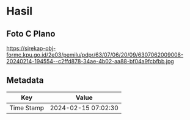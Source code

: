 # Hasil

## Foto C Plano

https://sirekap-obj-formc.kpu.go.id/2e03/pemilu/pdpr/63/07/06/20/09/6307062009008-20240214-194554--c2ffd878-34ae-4b02-aa88-bf04a9fcbfbb.jpg


## Metadata

| Key        | Value               |
| ---------- | ------------------- |
| Time Stamp | 2024-02-15 07:02:30 |



